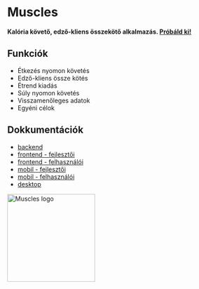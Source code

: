 # Muscles

**Kalória követő, edző-kliens összekötő alkalmazás. [Próbáld ki!](http://34.22.242.178:3000/)**

## Funkciók

- Étkezés nyomon követés
- Edző-kliens össze kötés
- Étrend kiadás
- Súly nyomon követés
- Visszamenőleges adatok
- Egyéni célok

## Dokkumentációk
- [backend](https://github.com/Sboti03/Muscles-projekt-munka/blob/main/backend/README.md)
- [frontend - fejlesztői](https://github.com/Sboti03/Muscles-projekt-munka/blob/main/frontend/README.md)
- [frontend - felhasználói](https://github.com/Sboti03/Muscles-projekt-munka/blob/main/frontend-user-docs/README.md)
- [mobil - fejlesztői](https://github.com/Sboti03/Muscles-projekt-munka/blob/main/mobile/README.md)
- [mobil - felhasználói](https://github.com/Sboti03/Muscles-projekt-munka/blob/main/mobile/FOUSERS.md)
- [desktop](https://github.com/Sboti03/Muscles-projekt-munka/blob/main/desktop/README.md)
<img src="https://i.imgur.com/S12VX3j.png" height=200  alt="Muscles logo"/>


